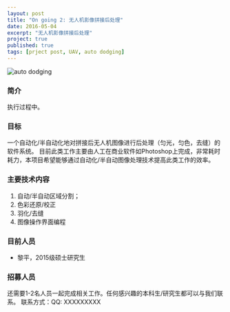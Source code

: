 ```yaml
---
layout: post
title: "On going 2: 无人机影像拼接后处理"
date: 2016-05-04
excerpt: "无人机影像拼接后处理"
project: true
published: true
tags: [prject post, UAV, auto dodging]
---
```


![auto dodging](http://bighanksmallhank.github.io/mydata/AutoDodging.jpg)

### 简介 ###

执行过程中。

### 目标 ###

一个自动化/半自动化地对拼接后无人机图像进行后处理（匀光，匀色，去缝）的软件系统。 目前此类工作主要由人工在商业软件如Photoshop上完成，非常耗时耗力，本项目希望能够通过自动化/半自动图像处理技术提高此类工作的效率。

### 主要技术内容 ### 
1. 自动/半自动区域分割；
2. 色彩还原/校正
3. 羽化/去缝
4. 图像操作界面编程

### 目前人员 ###
- 黎平，2015级硕士研究生

### 招募人员 ###

还需要1-2名人员一起完成相关工作。任何感兴趣的本科生/研究生都可以与我们联系。
联系方式：QQ: XXXXXXXXX